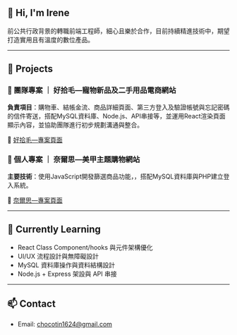 

<!--
**jia-yiii/jia-yiii** is a ✨ _special_ ✨ repository because its `README.md` (this file) appears on your GitHub profile.

Here are some ideas to get you started:

- 🔭 I’m currently working on ...
- 🌱 I’m currently learning ...
- 👯 I’m looking to collaborate on ...
- 🤔 I’m looking for help with ...
- 💬 Ask me about ...
- 📫 How to reach me: ...
- 😄 Pronouns: ...
- ⚡ Fun fact: ...
-->

## 👋 Hi, I'm Irene

前公共行政背景的轉職前端工程師，細心且樂於合作，目前持續精進技術中，期望打造實用且有溫度的數位產品。

---

## 🔧 Projects

### 🐾 團隊專案 ｜ 好拾毛—寵物新品及二手用品電商網站

**負責項目**：購物車、結帳金流、商品詳細頁面、第三方登入及驗證帳號與忘記密碼的信件寄送，搭配MySQL資料庫、Node.js、API串接等，並運用React渲染頁面顯示內容，並協助團隊進行初步規劃溝通與整合。  

🔗 [好拾毛—專案頁面](https://github.com/henry123223323/pet_shop_project)


### 💅 個人專案 ｜ 奈爾思—美甲主題購物網站

**主要技術**：使用JavaScript開發篩選商品功能，，搭配MySQL資料庫與PHP建立登入系統。

🔗 [奈爾思—專案頁面](https://github.com/jia-yiii/nails)

---

## 🌱 Currently Learning
- React Class Component/hooks 與元件架構優化
- UI/UX 流程設計與無障礙設計
- MySQL 資料庫操作與資料結構設計  
- Node.js + Express 架設與 API 串接

---

## 📫 Contact
- Email: chocotin1624@gmail.com
